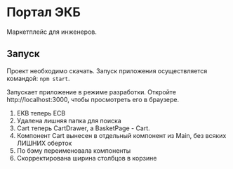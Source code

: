 # Портал ЭКБ

Маркетплейс для инженеров.

## Запуск

Проект необходимо скачать. Запуск приложения осуществляется командой: `npm start`.

Запускает приложение в режиме разработки. Откройте http://localhost:3000, чтобы просмотреть его в браузере.

1. EKB теперь ECB
2. Удалена лишняя папка для поиска
3. Cart теперь CartDrawer, a BasketPage - Cart.
4. Компонент Cart вынесен в отдельный компонент из Main, без всяких ЛИШНИХ оберток
5. По бэму переименовала компоненты
6. Скорректирована ширина столбцов в корзине
